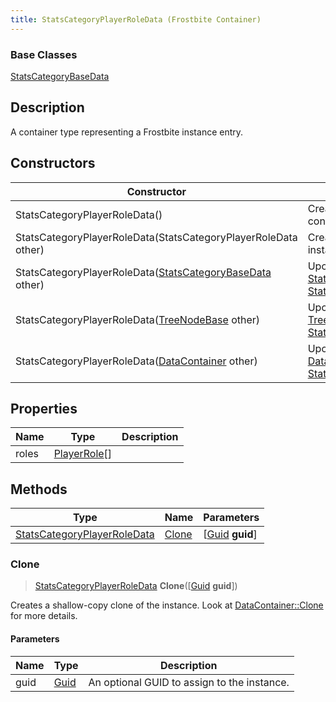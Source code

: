 ```yaml
---
title: StatsCategoryPlayerRoleData (Frostbite Container)
---
```

### Base Classes

[StatsCategoryBaseData](StatsCategoryBaseData)

## Description

A container type representing a Frostbite instance entry.

## Constructors

| Constructor                                                                            | Description                                                                                                                                   |
| -------------------------------------------------------------------------------------- | --------------------------------------------------------------------------------------------------------------------------------------------- |
| StatsCategoryPlayerRoleData()                                                          | Create a new instance of this container type.                                                                                                 |
| StatsCategoryPlayerRoleData(StatsCategoryPlayerRoleData other)                         | Create a reference copy of an instance of the same type.                                                                                      |
| StatsCategoryPlayerRoleData([StatsCategoryBaseData](StatsCategoryBaseData) other)      | Upcast an instance of type [StatsCategoryBaseData](StatsCategoryBaseData) to [StatsCategoryPlayerRoleData](StatsCategoryPlayerRoleData).      |
| StatsCategoryPlayerRoleData([TreeNodeBase](TreeNodeBase) other)                        | Upcast an instance of type [TreeNodeBase](TreeNodeBase) to [StatsCategoryPlayerRoleData](StatsCategoryPlayerRoleData).                        |
| StatsCategoryPlayerRoleData([DataContainer](/vext/ref/cls/shr/datacontainer) other) | Upcast an instance of type [DataContainer](/vext/ref/cls/shr/datacontainer) to [StatsCategoryPlayerRoleData](StatsCategoryPlayerRoleData). |

## Properties

| Name  | Type                         | Description |
| ----- | ---------------------------- | ----------- |
| roles | [PlayerRole](PlayerRole)\[\] |             |

## Methods

| Type                                                       | Name            | Parameters                                     |
| ---------------------------------------------------------- | --------------- | ---------------------------------------------- |
| [StatsCategoryPlayerRoleData](StatsCategoryPlayerRoleData) | [Clone](#clone) | \[[Guid](/vext/ref/cls/shr/guid) **guid**\] |

### Clone

> [StatsCategoryPlayerRoleData](StatsCategoryPlayerRoleData) **Clone**(\[[Guid](/vext/ref/cls/shr/guid) **guid**\])

Creates a shallow-copy clone of the instance. Look at [DataContainer::Clone](/vext/ref/cls/shr/datacontainer#clone) for more details.

#### Parameters

| Name | Type         | Description                                 |
| ---- | ------------ | ------------------------------------------- |
| guid | [Guid](Guid) | An optional GUID to assign to the instance. |

